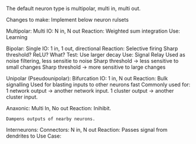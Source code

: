 The default neuron type is multipolar, multi in, multi out.

Changes to make:
Implement below neuron rulsets

Multipolar:
    Multi IO:
        N in, N out
    Reaction:
        Weighted sum integration
    Use:
        Learning

Bipolar:
    Single IO:
        1 in, 1 out, directional
    Reaction:
        Selective firing
        Sharp threshold? ReLU? What?
        Test: Use larger decay
    Use:
        Signal Relay
        Used as noise filtering, less sensitie to noise
        Sharp threshold -> less sensitive to small changes
        Sharp threshold -> more sensitive to large changes

Unipolar (Pseudounipolar):
    Bifurcation IO:
        1 in, N out
    Reaction:
        Bulk signalling
        Used for blasting inputs to other neurons fast
        Commonly used for:
            1 network output -> another network input.
            1 cluster output -> another cluster input.

Anaxonic:
    Multi In, No out
    Reaction:
        Inihibit.
    
    Dampens outputs of nearby neurons.

Interneurons:
    Connectors:
        N in, N out
    Reaction:
        Passes signal from dendrites to 
    Use Case:
        
